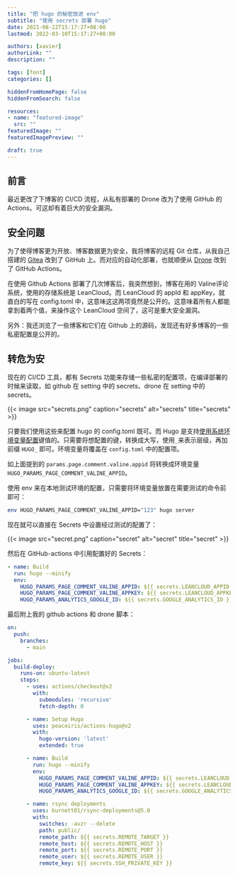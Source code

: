 ```yaml
---
title: "把 hugo 的秘密放进 env"
subtitle: "使用 secrets 部署 hugo"
date: 2021-08-22T15:17:27+08:00
lastmod: 2022-03-10T15:17:27+08:00

authors: [xavier]
authorLink: ""
description: ""

tags: [font]
categories: []

hiddenFromHomePage: false
hiddenFromSearch: false

resources:
- name: "featured-image"
  src: ""
featuredImage: ""
featuredImagePreview: ""

draft: true
---
```


## 前言

最近更改了下博客的 CI/CD 流程，从私有部署的 Drone 改为了使用 GitHub 的 Actions。可这却有着巨大的安全漏洞。

<!--more-->

## 安全问题

为了使得博客更为开放、博客数据更为安全，我将博客的远程 Git 仓库，从我自己搭建的 [Gitea](https://git.zxavier.com) 改到了 GitHub 上。而对应的自动化部署，也就顺便从 [Drone](https://drone.zxavier.com) 改到了 GitHub Actions。

在使用 Github Actions 部署了几次博客后，我突然想到，博客在用的 Valine评论系统，使用的存储系统是 LeanCloud。而 LeanCloud 的 appId 和 appKey，就直白的写在 config.toml 中，这意味这这两项竟然是公开的。这意味着所有人都能拿到着两个值，来操作这个 LeanCloud 空间了，这可是重大安全漏洞。

另外：我还浏览了一些博客和它们在 Github 上的源码，发现还有好多博客的一些私密配置是公开的。

## 转危为安

现在的 CI/CD 工具，都有 Secrets 功能来存储一些私密的配置项，在编译部署的时候来读取，如 github 在 setting 中的 secrets、drone 在 setting 中的 secrets。

{{< image src="secrets.png" caption="secrets" alt="secrets" title="secrets" >}}

只要我们使用这些来配置 hugo 的 config.toml 既可。而 Hugo 是支持[使用系统环境变量配置](https://gohugo.io/getting-started/configuration/#configure-with-environment-variables)键值的。只需要将想配置的键，转换成大写，使用`_`来表示层级，再加前缀 `HUGO_` 即可。环境变量将覆盖在 `config.toml` 中的配置项。

如上面提到的 `params.page.comment.valine.appid` 将转换成环境变量`HUGO_PARAMS_PAGE_COMMENT_VALINE_APPID`。

使用 env 来在本地测试环境的配置，只需要将环境变量放置在需要测试的命令前即可：

```Bash
env HUGO_PARAMS_PAGE_COMMENT_VALINE_APPID="123" hugo server
```

现在就可以直接在 Secrets 中设置经过测试的配置了：

{{< image src="secret.png" caption="secret" alt="secret" title="secret" >}}

然后在 GitHub-actions 中引用配置好的 Secrets：

```YAML
- name: Build
  run: hugo --minify
  env:
    HUGO_PARAMS_PAGE_COMMENT_VALINE_APPID: ${{ secrets.LEANCLOUD_APPID }}
    HUGO_PARAMS_PAGE_COMMENT_VALINE_APPKEY: ${{ secrets.LEANCLOUD_APPKEY }}
    HUGO_PARAMS_ANALYTICS_GOOGLE_ID: ${{ secrets.GOOGLE_ANALYTICS_ID }}
```

最后附上我的 github actions 和 drone 脚本：

```YAML
on:
  push:
    branches:
      - main

jobs:
  build-deploy:
    runs-on: ubuntu-latest
    steps:
      - uses: actions/checkout@v2
        with:
          submodules: 'recursive'
          fetch-depth: 0

      - name: Setup Hugo
        uses: peaceiris/actions-hugo@v2
        with:
          hugo-version: 'latest'
          extended: true

      - name: Build
        run: hugo --minify
        env:
          HUGO_PARAMS_PAGE_COMMENT_VALINE_APPID: ${{ secrets.LEANCLOUD_APPID }}
          HUGO_PARAMS_PAGE_COMMENT_VALINE_APPKEY: ${{ secrets.LEANCLOUD_APPKEY }}
          HUGO_PARAMS_ANALYTICS_GOOGLE_ID: ${{ secrets.GOOGLE_ANALYTICS_ID }}

      - name: rsync deployments
        uses: burnett01/rsync-deployments@5.0
        with:
          switches: -avzr --delete
          path: public/
          remote_path: ${{ secrets.REMOTE_TARGET }}
          remote_host: ${{ secrets.REMOTE_HOST }}
          remote_port: ${{ secrets.REMOTE_PORT }}
          remote_user: ${{ secrets.REMOTE_USER }}
          remote_key: ${{ secrets.SSH_PRIVATE_KEY }}
```
